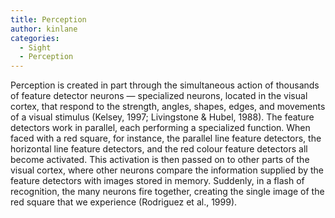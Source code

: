 ```yaml
---
title: Perception
author: kinlane
categories:
  - Sight
  - Perception
---
```

Perception is created in part through the simultaneous action of thousands of feature detector neurons — specialized neurons, located in the visual cortex, that respond to the strength, angles, shapes, edges, and movements of a visual stimulus (Kelsey, 1997; Livingstone & Hubel, 1988). The feature detectors work in parallel, each performing a specialized function. When faced with a red square, for instance, the parallel line feature detectors, the horizontal line feature detectors, and the red colour feature detectors all become activated. This activation is then passed on to other parts of the visual cortex, where other neurons compare the information supplied by the feature detectors with images stored in memory. Suddenly, in a flash of recognition, the many neurons fire together, creating the single image of the red square that we experience (Rodriguez et al., 1999). 